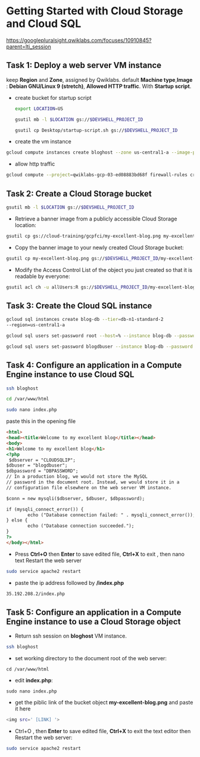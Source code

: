 # Getting Started with Cloud Storage and Cloud SQL

https://googlepluralsight.qwiklabs.com/focuses/10910845?parent=lti_session



## Task 1: Deploy a web server VM instance

keep **Region** and **Zone**, assigned by Qwiklabs. default **Machine type**,**Image** : **Debian GNU/Linux 9 (stretch)**, **Allowed HTTP traffic**. With **Startup script**.

- create bucket for startup script

  ```sh
  export LOCATION=US
  ```

  ```sh
  gsutil mb -l $LOCATION gs://$DEVSHELL_PROJECT_ID
  ```

  ```sh
  gsutil cp Desktop/startup-script.sh gs://$DEVSHELL_PROJECT_ID
  ```

- create the vm instance

```sh
gcloud compute instances create bloghost --zone us-central1-a --image-project 'debian-cloud' --image "debian-9-stretch-v20190213" --subnet='default' --tags http --metadata startup-script-url=https:https://storage.cloud.google.com/qwiklabs-gcp-03-ed08883bd68f/startup-script.sh?authuser=0
```

- allow http traffic

```sh
gcloud compute --project=qwiklabs-gcp-03-ed08883bd68f firewall-rules create default-allow-http --direction=INGRESS --priority=1000 --network=default --action=ALLOW --rules=tcp:80 --source-ranges=0.0.0.0/0 --target-tags=http-server
```



## Task 2: Create a Cloud Storage bucket 

```sh
gsutil mb -l $LOCATION gs://$DEVSHELL_PROJECT_ID
```

- Retrieve a banner image from a publicly accessible Cloud Storage location:

```sh
gsutil cp gs://cloud-training/gcpfci/my-excellent-blog.png my-excellent-blog.png
```

- Copy the banner image to your newly created Cloud Storage bucket:

```sh
gsutil cp my-excellent-blog.png gs://$DEVSHELL_PROJECT_ID/my-excellent-blog.png
```

- Modify the Access Control List of the object you just created so that it is readable by everyone:

```sh
gsutil acl ch -u allUsers:R gs://$DEVSHELL_PROJECT_ID/my-excellent-blog.png
```



## Task 3: Create the Cloud SQL instance

```sh
gcloud sql instances create blog-db --tier=db-n1-standard-2 
--region=us-central1-a
```

```sh
gcloud sql users set-password root --host=% --instance blog-db --password 123456
```

```sh
gcloud sql users set-password blogdbuser --instance blog-db --password 123456
```



## Task 4: Configure an application in a Compute Engine instance to use Cloud SQL

```sh
ssh bloghost
```

```sh
cd /var/www/html
```

```sh
sudo nano index.php
```

paste this in the opening file

```html
<html>
<head><title>Welcome to my excellent blog</title></head>
<body>
<h1>Welcome to my excellent blog</h1>
<?php
 $dbserver = "CLOUDSQLIP";
$dbuser = "blogdbuser";
$dbpassword = "DBPASSWORD";
// In a production blog, we would not store the MySQL
// password in the document root. Instead, we would store it in a
// configuration file elsewhere on the web server VM instance.

$conn = new mysqli($dbserver, $dbuser, $dbpassword);

if (mysqli_connect_error()) {
        echo ("Database connection failed: " . mysqli_connect_error());
} else {
        echo ("Database connection succeeded.");
}
?>
</body></html>
```

- Press **Ctrl+O** then  **Enter** to save edited file, **Ctrl+X** to exit ,  then nano text Restart the web server

```sh
sudo service apache2 restart
```

- paste the ip address followed by **/index.php**

```sh
35.192.208.2/index.php
```



## Task 5: Configure an application in a Compute Engine instance to use a Cloud Storage object

- Return ssh session on **bloghost** VM instance.

```sh
ssh bloghost
```

- set  working directory to the document root of the web server:

```
cd /var/www/html
```

- edit **index.php**:

```
sudo nano index.php
```

- get the piblic link of the bucket object **my-excellent-blog.png** and paste it here

```sh
<img src=' [LINK] '>
```

- Ctrl+O , then  **Enter** to save edited file,  **Ctrl+X** to exit the text editor then Restart the web server:

```sh
sudo service apache2 restart
```

